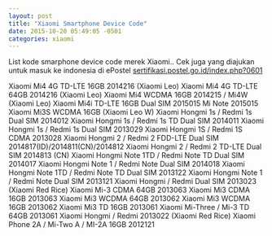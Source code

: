 ```yaml
---
layout: post
title: "Xiaomi Smartphone Device Code"
date: 2015-10-20 05:49:05 -0501
categories: xiaomi
---
```

List kode smarphone device code merek Xiaomi..
Cek juga yang diajukan untuk masuk ke indonesia di ePostel <a href="https://sertifikasi.postel.go.id/index.php?0601">sertifikasi.postel.go.id/index.php?0601</a>

Xiaomi Mi4 4G TD-LTE 16GB 2014216 (Xiaomi Leo)
Xiaomi Mi4 4G TD-LTE 64GB 2014216 (Xiaomi Leo)
Xiaomi Mi4 WCDMA 16GB 2014215 / Mi4W (Xiaomi Leo)
Xiaomi Mi4i TD-LTE 16GB Dual SIM 2015015 
Mi Note 2015015
Xiaomi Mi3S WCDMA 16GB (Xiaomi Leo W)
Xiaomi Hongmi 1s / Redmi 1s Dual SIM 2014012
Xiaomi Hongmi 1s / Redmi 1s TD Dual SIM 2014011
Xiaomi Hongmi 1s / Redmi 1s Dual SIM 2013029
Xiaomi Hongmi 1S / Redmi 1S CDMA 2013028
Xiaomi Hongmi 2 / Redmi 2 FDD-LTE Dual SIM 2014817(ID)/2014811(CN)/2014812
Xiaomi Hongmi 2 / Redmi 2 TD-LTE Dual SIM 2014813 (CN)
Xiaomi Hongmi Note 1TD / Redmi Note TD Dual SIM 2014017
Xiaomi Hongmi Note 1 / Redmi Note Dual SIM 2014018
Xiaomi Hongmi Note 1TD / Redmi Note TD Dual SIM 2013122
Xiaomi Hongmi Note 1 / Redmi Note Dual SIM 2013121
Xiaomi Hongmi / Redmi Dual SIM 2013023 (Xiaomi Red Rice)
Xiaomi Mi-3 CDMA 64GB 2013063
Xiaomi Mi3 CDMA 16GB 2013063
Xiaomi Mi3 WCDMA 64GB 2013062
Xiaomi Mi3 WCDMA 16GB 2013062
Xiaomi Mi3 TD 16GB 2013061
Xiaomi Mi-Three / Mi-3 TD 64GB 2013061
Xiaomi Hongmi / Redmi 2013022 (Xiaomi Red Rice)
Xiaomi Phone 2A / Mi-Two A / MI-2A 16GB 2012121

